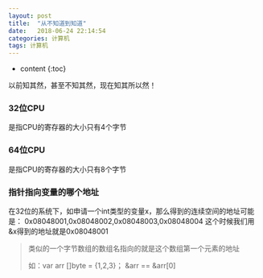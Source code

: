 ```yaml
---
layout: post
title:  "从不知道到知道"
date:   2018-06-24 22:14:54
categories: 计算机
tags: 计算机
---
```


* content
{:toc}

以前知其然，甚至不知其然，现在知其所以然！



### 32位CPU
是指CPU的寄存器的大小只有4个字节
### 64位CPU
是指CPU的寄存器的大小只有8个字节
### 指针指向变量的哪个地址
在32位的系统下，如申请一个int类型的变量x，那么得到的连续空间的地址可能是：
0x08048001,0x08048002,0x08048003,0x08048004
这个时候我们用&x得到的地址就是0x08048001
> 类似的一个字节数组的数组名指向的就是这个数组第一个元素的地址
> 
> 如：var arr []byte = {1,2,3}； &arr == &arr[0]

